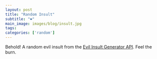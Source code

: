 ```yaml
---
layout: post
title: "Random Insult"
subtitle: "❤️"
main_image: images/blog/insult.jpg
tags:
categories: ['random']
---
```


<script src="https://code.jquery.com/jquery-3.6.0.min.js" integrity="sha256-/xUj+3OJU5yExlq6GSYGSHk7tPXikynS7ogEvDej/m4=" crossorigin="anonymous"></script>

Behold! A random evil insult from the [Evil Insult Generator API](https://evilinsult.com/api/). Feel the burn.
<br>

<script>
	// Use jQuery to get random evil insult from API
	// Use CORS proxy to get around MissingAllowOriginHeader error
	$.get("https://cors-anywhere.herokuapp.com/https://evilinsult.com/generate_insult.php", function(data) {
		$('.blog_post').append('<h2>' + data + '</h2>');
	});
</script>
